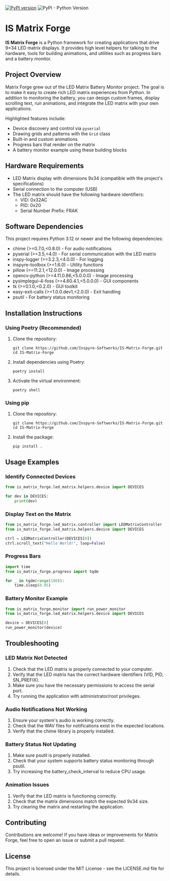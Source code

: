 [![PyPI version](https://img.shields.io/pypi/v/IS-Matrix-Forge)](https://pypi.org/project/IS-Matrix-Forge)
![PyPI - Python Version](https://img.shields.io/pypi/pyversions/IS-Matrix-Forge)


# IS Matrix Forge

**IS Matrix Forge** is a Python framework for creating applications that drive
9×34 LED matrix displays.  It provides high level helpers for talking to the
hardware, tools for building animations, and utilities such as progress bars and
a battery monitor.

## Project Overview

Matrix Forge grew out of the LED Matrix Battery Monitor project.  The goal is to
make it easy to create rich LED matrix experiences from Python.  In addition to
monitoring the battery, you can design custom frames, display scrolling text,
run animations, and integrate the LED matrix with your own applications.

Highlighted features include:
- Device discovery and control via `pyserial`
- Drawing grids and patterns with the `Grid` class
- Built-in and custom animations
- Progress bars that render on the matrix
- A battery monitor example using these building blocks

## Hardware Requirements

- LED Matrix display with dimensions 9x34 (compatible with the project's specifications)
- Serial connection to the computer (USB)
- The LED matrix should have the following hardware identifiers:
  - VID: 0x32AC
  - PID: 0x20
  - Serial Number Prefix: FRAK

## Software Dependencies

This project requires Python 3.12 or newer and the following dependencies:

- chime (>=0.7.0,<0.8.0) - For audio notifications
- pyserial (>=3.5,<4.0) - For serial communication with the LED matrix
- inspy-logger (>=3.2.3,<4.0.0) - For logging
- inspyre-toolbox (>=1.6.0) - Utility functions
- pillow (>=11.2.1,<12.0.0) - Image processing
- opencv-python (>=4.11.0.86,<5.0.0.0) - Image processing
- pysimplegui-4-foss (>=4.60.4.1,<5.0.0.0) - GUI components
- tk (>=0.1.0,<0.2.0) - GUI toolkit
- easy-exit-calls (>=1.0.0.dev1,<2.0.0) - Exit handling
- psutil - For battery status monitoring

## Installation Instructions

### Using Poetry (Recommended)

1. Clone the repository:
   ```
   git clone https://github.com/Inspyre-Softworks/IS-Matrix-Forge.git
   cd IS-Matrix-Forge
   ```

2. Install dependencies using Poetry:
   ```
   poetry install
   ```

3. Activate the virtual environment:
   ```
   poetry shell
   ```

### Using pip

1. Clone the repository:
   ```
   git clone https://github.com/Inspyre-Softworks/IS-Matrix-Forge.git
   cd IS-Matrix-Forge
   ```

2. Install the package:
   ```
   pip install .
   ```

## Usage Examples

### Identify Connected Devices

```python
from is_matrix_forge.led_matrix.helpers.device import DEVICES

for dev in DEVICES:
    print(dev)
```

### Display Text on the Matrix

```python
from is_matrix_forge.led_matrix.controller import LEDMatrixController
from is_matrix_forge.led_matrix.helpers.device import DEVICES

ctrl = LEDMatrixController(DEVICES[0])
ctrl.scroll_text("Hello World!", loop=False)
```

### Progress Bars

```python
import time
from is_matrix_forge.progress import tqdm

for _ in tqdm(range(100)):
    time.sleep(0.05)
```

### Battery Monitor Example

```python
from is_matrix_forge.monitor import run_power_monitor
from is_matrix_forge.led_matrix.helpers.device import DEVICES

device = DEVICES[0]
run_power_monitor(device)
```

## Troubleshooting

### LED Matrix Not Detected

1. Check that the LED matrix is properly connected to your computer.
2. Verify that the LED matrix has the correct hardware identifiers (VID, PID, SN_PREFIX).
3. Make sure you have the necessary permissions to access the serial port.
4. Try running the application with administrator/root privileges.

### Audio Notifications Not Working

1. Ensure your system's audio is working correctly.
2. Check that the WAV files for notifications exist in the expected locations.
3. Verify that the chime library is properly installed.

### Battery Status Not Updating

1. Make sure psutil is properly installed.
2. Check that your system supports battery status monitoring through psutil.
3. Try increasing the battery_check_interval to reduce CPU usage.

### Animation Issues

1. Verify that the LED matrix is functioning correctly.
2. Check that the matrix dimensions match the expected 9x34 size.
3. Try clearing the matrix and restarting the application.

## Contributing

Contributions are welcome! If you have ideas or improvements for Matrix Forge,
feel free to open an issue or submit a pull request.

## License

This project is licensed under the MIT License - see the LICENSE.md file for details.

